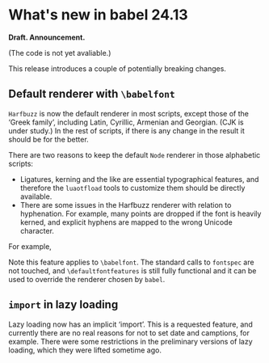 # What's new in babel 24.13

**Draft. Announcement.**

(The code is not yet avaliable.)

This release introduces a couple of potentially breaking changes.

## Default renderer with `\babelfont`

`Harfbuzz` is now the default renderer in most scripts, except those of
the ‘Greek family’, including Latin, Cyrillic, Armenian and Georgian.
(CJK is under study.) In the rest of scripts, if there is any change in
the result it should be for the better.

There are two reasons to keep the default `Node` renderer in
those alphabetic scripts:
* Ligatures, kerning and the like are essential typographical features,
  and therefore the `luaotfload` tools to customize them should be
  directly available.
* There are some issues in the Harfbuzz renderer with relation to
  hyphenation. For example, many points are dropped if the font is
  heavily kerned, and explicit hyphens are mapped to the wrong Unicode
  character.

For example,

Note this feature applies to `\babelfont`. The standard calls to
`fontspec` are not touched, and `\defaultfontfeatures` is still fully
functional and it can be used to override the renderer chosen by
`babel`.

## `import` in lazy loading

Lazy loading now has an implicit ‘import’. This is a requested feature,
and currently there are no real reasons for not to set date and
camptions, for example. There were some restrictions in the preliminary
versions of lazy loading, which they were lifted sometime ago.